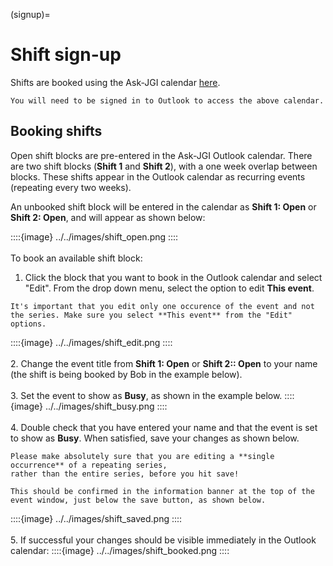 (signup)=
# Shift sign-up

Shifts are booked using the Ask-JGI calendar
[here](https://outlook.office.com/calendar/ask-jgi@bristol.ac.uk/view/month).


```{note}
You will need to be signed in to Outlook to access the above calendar.
```

## Booking shifts

Open shift blocks are pre-entered in the Ask-JGI Outlook
calendar. There are two shift blocks (**Shift 1** and
**Shift 2**), with a one week overlap between blocks. 
These shifts appear in the Outlook calendar as recurring
events (repeating every two weeks). 

An unbooked shift block will be entered in the calendar as **Shift 1:
Open** or **Shift 2: Open**, and will appear as shown below:

::::{image} ../../images/shift_open.png
::::
</br></br>
To book an available shift block:
1. Click the block that you want to
book in the Outlook calendar and select "Edit". From the drop down
menu, select the option to edit **This event**.
```{important}
It's important that you edit only one occurence of the event and not
the series. Make sure you select **This event** from the "Edit"
options.
```
::::{image} ../../images/shift_edit.png
::::
</br></br>
2. Change the event title from **Shift 1: Open** or **Shift 2:: Open**
to your name (the shift is being booked by Bob in the example
below). </br></br>
3. Set the event to show as **Busy**, as shown in the example below.
::::{image} ../../images/shift_busy.png
::::
</br></br>
4. Double check that you have entered your name and that the event is
   set to show as **Busy**. When satisfied, save your changes as shown below.
```{danger}
Please make absolutely sure that you are editing a **single
occurrence** of a repeating series,
rather than the entire series, before you hit save! 

This should be confirmed in the information banner at the top of the
event window, just below the save button, as shown below.
```

::::{image} ../../images/shift_saved.png
::::
</br></br>
5. If successful your changes should be visible immediately in the
Outlook calendar:
::::{image} ../../images/shift_booked.png
::::
</br></br>


